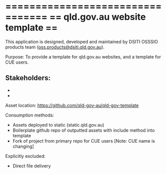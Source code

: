 =================================
== qld.gov.au website template ==
=================================

This application is designed, developed and maintained by DSITI OSSSIO products team (oss.products@dsiti.qld.gov.au).

Purpose:
To provide a template for qld.gov.au websites, and a template for CUE users.

Stakeholders:
- 
- 
- 

Asset location:
https://github.com/qld-gov-au/qld-gov-template

Consumption methods:
- Assets deployed to static (static.qld.gov.au)
- Boilerplate github repo of outputted assets with include method into template
- Fork of project from primary repo for CUE users [Note: CUE name is changing] 

Explicitly excluded:
- Direct file delivery
